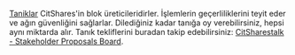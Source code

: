 [Taniklar](introduction/witness) CitShares'in blok üreticileridirler. İşlemlerin geçerliliklerini teyit eder ve ağın güvenliğini sağlarlar. Dilediğiniz kadar tanığa oy verebilirsiniz, hepsi aynı miktarda alır. Tanık tekliflerini buradan takip edebilirsiniz: [CitSharestalk - Stakeholder Proposals Board](https://bitsharestalk.org/index.php/board,75.0.html).
